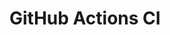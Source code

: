 # GitHub Actions CI

























































































































































































































































































































































































































































































































































































































































































































































































































































































































































































































































































































































































































































































































































































































































































































































































































































































































